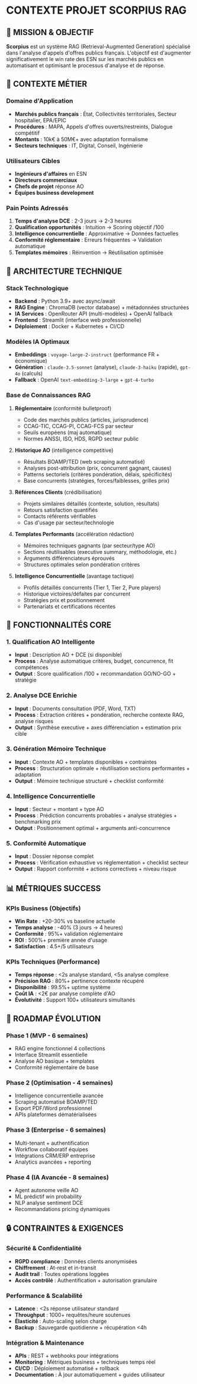 # CONTEXTE PROJET SCORPIUS RAG

## 🎯 MISSION & OBJECTIF

**Scorpius** est un système RAG (Retrieval-Augmented Generation) spécialisé dans l'analyse d'appels d'offres publics français. L'objectif est d'augmenter significativement le win rate des ESN sur les marchés publics en automatisant et optimisant le processus d'analyse et de réponse.

## 🏢 CONTEXTE MÉTIER

### Domaine d'Application

- **Marchés publics français** : État, Collectivités territoriales, Secteur hospitalier, EPA/EPIC
- **Procédures** : MAPA, Appels d'offres ouverts/restreints, Dialogue compétitif
- **Montants** : 10k€ à 50M€+ avec adaptation formalisme
- **Secteurs techniques** : IT, Digital, Conseil, Ingénierie

### Utilisateurs Cibles

- **Ingénieurs d'affaires** en ESN
- **Directeurs commerciaux**
- **Chefs de projet** réponse AO
- **Équipes business development**

### Pain Points Adressés

1. **Temps d'analyse DCE** : 2-3 jours → 2-3 heures
2. **Qualification opportunités** : Intuition → Scoring objectif /100
3. **Intelligence concurrentielle** : Approximative → Données factuelles
4. **Conformité réglementaire** : Erreurs fréquentes → Validation automatique
5. **Templates mémoires** : Réinvention → Réutilisation optimisée

## 🔧 ARCHITECTURE TECHNIQUE

### Stack Technologique

- **Backend** : Python 3.9+ avec async/await
- **RAG Engine** : ChromaDB (vector database) + métadonnées structurées  
- **IA Services** : OpenRouter API (multi-modèles) + OpenAI fallback
- **Frontend** : Streamlit (interface web professionnelle)
- **Déploiement** : Docker + Kubernetes + CI/CD

### Modèles IA Optimaux

- **Embeddings** : `voyage-large-2-instruct` (performance FR + économique)
- **Génération** : `claude-3.5-sonnet` (analyse), `claude-3-haiku` (rapide), `gpt-4o` (calculs)
- **Fallback** : OpenAI `text-embedding-3-large` + `gpt-4-turbo`

### Base de Connaissances RAG

1. **Réglementaire** (conformité bulletproof)
   - Code des marchés publics (articles, jurisprudence)
   - CCAG-TIC, CCAG-PI, CCAG-FCS par secteur
   - Seuils européens (maj automatique)
   - Normes ANSSI, ISO, HDS, RGPD secteur public

2. **Historique AO** (intelligence competitive)
   - Résultats BOAMP/TED (web scraping automatisé)
   - Analyses post-attribution (prix, concurrent gagnant, causes)
   - Patterns sectoriels (critères pondération, délais, spécificités)
   - Base concurrents (stratégies, forces/faiblesses, grilles prix)

3. **Références Clients** (crédibilisation)
   - Projets similaires détaillés (contexte, solution, résultats)
   - Retours satisfaction quantifiés
   - Contacts référents vérifiables
   - Cas d'usage par secteur/technologie

4. **Templates Performants** (accélération rédaction)
   - Mémoires techniques gagnants (par secteur/type AO)
   - Sections réutilisables (executive summary, méthodologie, etc.)
   - Arguments différenciateurs éprouvés
   - Structures optimales selon pondération critères

5. **Intelligence Concurrentielle** (avantage tactique)
   - Profils détaillés concurrents (Tier 1, Tier 2, Pure players)
   - Historique victoires/défaites par concurrent
   - Stratégies prix et positionnement
   - Partenariats et certifications récentes

## 🎯 FONCTIONNALITÉS CORE

### 1. Qualification AO Intelligente

- **Input** : Description AO + DCE (si disponible)
- **Process** : Analyse automatique critères, budget, concurrence, fit compétences
- **Output** : Score qualification /100 + recommandation GO/NO-GO + stratégie

### 2. Analyse DCE Enrichie  

- **Input** : Documents consultation (PDF, Word, TXT)
- **Process** : Extraction critères + pondération, recherche contexte RAG, analyse risques
- **Output** : Synthèse executive + axes différenciation + estimation prix cible

### 3. Génération Mémoire Technique

- **Input** : Contexte AO + templates disponibles + contraintes
- **Process** : Structuration optimale + réutilisation sections performantes + adaptation
- **Output** : Mémoire technique structuré + checklist conformité

### 4. Intelligence Concurrentielle

- **Input** : Secteur + montant + type AO
- **Process** : Prédiction concurrents probables + analyse stratégies + benchmarking prix
- **Output** : Positionnement optimal + arguments anti-concurrence

### 5. Conformité Automatique

- **Input** : Dossier réponse complet
- **Process** : Vérification exhaustive vs réglementation + checklist secteur
- **Output** : Rapport conformité + actions correctives + niveau risque

## 📊 MÉTRIQUES SUCCESS

### KPIs Business (Objectifs)

- **Win Rate** : +20-30% vs baseline actuelle
- **Temps analyse** : -40% (3 jours → 4 heures)
- **Conformité** : 95%+ validation réglementaire  
- **ROI** : 500%+ première année d'usage
- **Satisfaction** : 4.5+/5 utilisateurs

### KPIs Techniques (Performance)

- **Temps réponse** : <2s analyse standard, <5s analyse complexe
- **Précision RAG** : 80%+ pertinence contexte récupéré
- **Disponibilité** : 99.5%+ uptime système
- **Coût IA** : <2€ par analyse complète d'AO
- **Évolutivité** : Support 100+ utilisateurs simultanés

## 🚀 ROADMAP ÉVOLUTION

### Phase 1 (MVP - 6 semaines)

- RAG engine fonctionnel 4 collections
- Interface Streamlit essentielle
- Analyse AO basique + templates
- Conformité réglementaire de base

### Phase 2 (Optimisation - 4 semaines)  

- Intelligence concurrentielle avancée
- Scraping automatisé BOAMP/TED
- Export PDF/Word professionnel
- APIs plateformes dématérialisées

### Phase 3 (Enterprise - 6 semaines)

- Multi-tenant + authentification
- Workflow collaboratif équipes
- Intégrations CRM/ERP entreprise
- Analytics avancées + reporting

### Phase 4 (IA Avancée - 8 semaines)

- Agent autonome veille AO
- ML prédictif win probability  
- NLP analyse sentiment DCE
- Recommandations pricing dynamiques

## 🔒 CONTRAINTES & EXIGENCES

### Sécurité & Confidentialité

- **RGPD compliance** : Données clients anonymisées
- **Chiffrement** : At-rest et in-transit
- **Audit trail** : Toutes opérations loggées
- **Accès contrôlé** : Authentification + autorisation granulaire

### Performance & Scalabilité

- **Latence** : <2s réponse utilisateur standard
- **Throughput** : 1000+ requêtes/heure soutenues  
- **Élasticité** : Auto-scaling selon charge
- **Backup** : Sauvegarde quotidienne + récupération <4h

### Intégration & Maintenance

- **APIs** : REST + webhooks pour intégrations
- **Monitoring** : Métriques business + techniques temps réel
- **CI/CD** : Déploiement automatisé + rollback
- **Documentation** : À jour automatiquement + guides utilisateur

